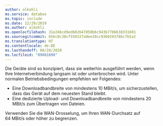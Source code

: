 ```yaml
---
author: alkohli
ms.service: databox
ms.topic: include
ms.date: 12/29/2019
ms.author: alkohli
ms.openlocfilehash: 31e24bcd9ed602647850b6c943b7786638331601
ms.sourcegitcommit: 656c0c38cf550327a9ee10cc936029378bc7b5a2
ms.translationtype: HT
ms.contentlocale: de-DE
ms.lasthandoff: 08/28/2020
ms.locfileid: "89081698"
---
```

Die Geräte sind so konzipiert, dass sie weiterhin ausgeführt werden, wenn Ihre Internetverbindung langsam ist oder unterbrochen wird. Unter normalen Betriebsbedingungen empfehlen wir Folgendes: 

- Eine Downloadbandbreite von mindestens 10 MBit/s, um sicherzustellen, dass das Gerät auf dem neuesten Stand bleibt.
- Eine dedizierte Upload- und Downloadbandbreite von mindestens 20 MBit/s zum Übertragen von Dateien.

Verwenden Sie die WAN-Drosselung, um Ihren WAN-Durchsatz auf 64 MBit/s oder höher zu begrenzen.

